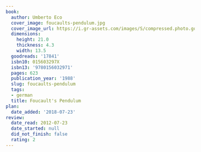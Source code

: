 ```yaml
---
book:
  author: Umberto Eco
  cover_image: foucaults-pendulum.jpg
  cover_image_url: https://i.gr-assets.com/images/S/compressed.photo.goodreads.com/books/1396645125l/17841._SX98_.jpg
  dimensions:
    height: 21.0
    thickness: 4.3
    width: 13.5
  goodreads: '17841'
  isbn10: 015603297X
  isbn13: '9780156032971'
  pages: 623
  publication_year: '1988'
  slug: foucaults-pendulum
  tags:
  - german
  title: Foucault's Pendulum
plan:
  date_added: '2018-07-23'
review:
  date_read: 2012-07-23
  date_started: null
  did_not_finish: false
  rating: 2
---
```

